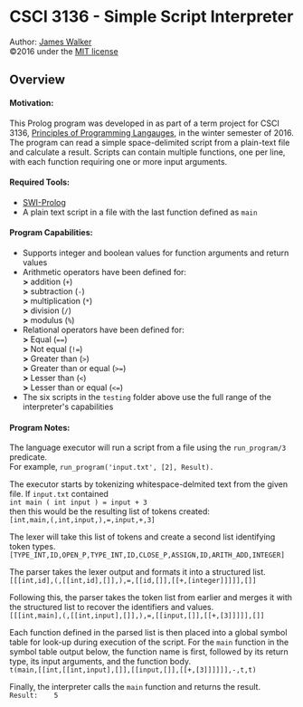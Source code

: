 # CSCI 3136 - Simple Script Interpreter  
Author: [James Walker](github.com/JDSWalker/)  
©2016 under the [MIT license](www.opensource.org/licenses/mit-license.php)  

## Overview  

#### Motivation:  
This Prolog program was developed in as part of a term project for CSCI 3136, [Principles of Programming Langauges](academiccalendar.dal.ca/Catalog/ViewCatalog.aspx?pageid=viewcatalog&entitytype=CID&entitycode=CSCI+3136), in the winter semester of 2016. The program can read a simple space-delimited script from a plain-text file and calculate a result. Scripts can contain multiple functions, one per line, with each function requiring one or more input arguments.  

#### Required Tools:  
- [SWI-Prolog](http://portableapps.com/apps/development/swi-prolog_portable)  
- A plain text script in a file with the last function defined as `main`  

#### Program Capabilities:  
- Supports integer and boolean values for function arguments and return values  
- Arithmetic operators have been defined for:  
**>** addition (`+`)  
**>** subtraction (`-`)  
**>** multiplication (`*`)  
**>** division (`/`)  
**>** modulus (`%`)  
- Relational operators have been defined for:  
**>** Equal (`==`)  
**>** Not equal (`!=`)  
**>** Greater than (`>`)  
**>** Greater than or equal (`>=`)  
**>** Lesser than (`<`)  
**>** Lesser than or equal (`<=`)  
- The six scripts in the `testing` folder above use the full range of the interpreter's capabilities  

#### Program Notes:  
The language executor will run a script from a file using the `run_program/3` predicate.  
For example, `run_program('input.txt', [2], Result).`  

The executor starts by tokenizing whitespace-delmited text from the given file. If `input.txt` contained  
`int main ( int input ) = input + 3`  
then this would be the resulting list of tokens created:  
`[int,main,(,int,input,),=,input,+,3]`  

The lexer will take this list of tokens and create a second list identifying token types.  
`[TYPE_INT,ID,OPEN_P,TYPE_INT,ID,CLOSE_P,ASSIGN,ID,ARITH_ADD,INTEGER]`  

The parser takes the lexer output and formats it into a structured list.  
`[[[int,id],(,[[int,id],[]],),=,[[id,[]],[[+,[integer]]]]],[]]`  

Following this, the parser takes the token list from earlier and merges it with the structured list to recover the identifiers and values.  
`[[[int,main],(,[[int,input],[]],),=,[[input,[]],[[+,[3]]]]],[]]`  

Each function defined in the parsed list is then placed into a global symbol table for look-up during execution of the script. For the `main` function in the symbol table output below, the function name is first, followed by its return type, its input arguments, and the function body.  
`t(main,[[int,[[int,input],[]],[[input,[]],[[+,[3]]]]]],-,t,t)`  

Finally, the interpreter calls the `main` function and returns the result.  
`Result:    5`
